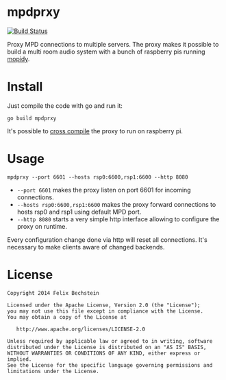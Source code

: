 # mpdprxy

[![Build Status](https://travis-ci.org/felixb/mpdprxy.svg?branch=master)][3]

Proxy MPD connections to multiple servers.
The proxy makes it possible to build a multi room audio system with a bunch of raspberry pis running [mopidy][1].

# Install

Just compile the code with go and run it:

    go build mpdprxy

It's possible to [cross compile][2] the proxy to run on raspberry pi.

# Usage

    mpdprxy --port 6601 --hosts rsp0:6600,rsp1:6600 --http 8080

* `--port 6601` makes the proxy listen on port 6601 for incoming connections.
* `--hosts rsp0:6600,rsp1:6600` makes the proxy forward connections to hosts rsp0 and rsp1 using default MPD port.
* `--http 8080` starts a very simple http interface allowing to configure the proxy on runtime.

Every configuration change done via http will reset all connections.
It's necessary to make clients aware of changed backends.

# License

    Copyright 2014 Felix Bechstein

    Licensed under the Apache License, Version 2.0 (the "License");
    you may not use this file except in compliance with the License.
    You may obtain a copy of the License at

       http://www.apache.org/licenses/LICENSE-2.0

    Unless required by applicable law or agreed to in writing, software
    distributed under the License is distributed on an "AS IS" BASIS,
    WITHOUT WARRANTIES OR CONDITIONS OF ANY KIND, either express or implied.
    See the License for the specific language governing permissions and
    limitations under the License.


[1]: https://github.com/mopidy/mopidy
[2]: http://dave.cheney.net/2013/07/09/an-introduction-to-cross-compilation-with-go-1-1
[3]: https://travis-ci.org/felixb/mpdprxy
